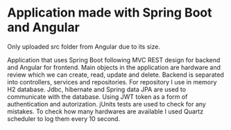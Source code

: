 # Application made with Spring Boot and Angular

Only uploaded src folder from Angular due to its size.

Application that uses Spring Boot following MVC REST design for backend and Angular for frontend.
Main objects in the application are hardware and review which we can create, read, update and delete.
Backend is separated into controllers, services and repositories.
For repository I use in memory H2 database.
Jdbc, hibernate and Spring data JPA are used to communicate with the database.
Using JWT token as a form of authentication and autorization.
jUnits tests are used to check for any mistakes.
To check how many hardwares are available I used Quartz scheduler to log them every 10 second.
